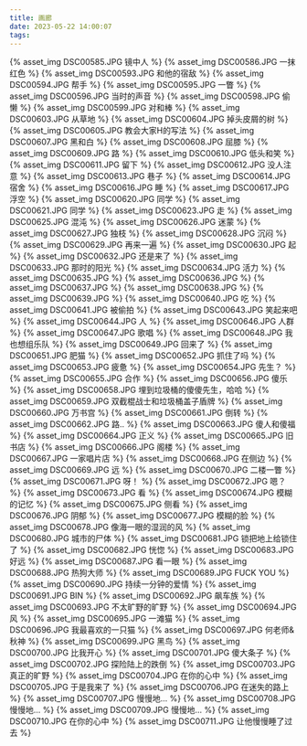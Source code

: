 ```yaml
---
title: 画廊
date: 2023-05-22 14:00:07
tags:
---
```

{% asset_img DSC00585.JPG 镜中人 %}
{% asset_img DSC00586.JPG 一抹红色 %}
{% asset_img DSC00593.JPG 和他的宿敌 %}
{% asset_img DSC00594.JPG 帮手 %}
{% asset_img DSC00595.JPG 一瞥 %}
{% asset_img DSC00596.JPG 当时的声音 %}
{% asset_img DSC00598.JPG 偷懒 %}
{% asset_img DSC00599.JPG 对和棒 %}
{% asset_img DSC00603.JPG 从草地 %}
{% asset_img DSC00604.JPG 掉头皮屑的树 %}
{% asset_img DSC00605.JPG 教会大家H的写法 %}
{% asset_img DSC00607.JPG 黑和白 %}
{% asset_img DSC00608.JPG 屈膝 %}
{% asset_img DSC00609.JPG 路 %}
{% asset_img DSC00610.JPG 低头和笑 %}
{% asset_img DSC00611.JPG 留下 %}
{% asset_img DSC00612.JPG 没人注意 %}
{% asset_img DSC00613.JPG 巷子 %}
{% asset_img DSC00614.JPG 宿舍 %}
{% asset_img DSC00616.JPG 睡 %}
{% asset_img DSC00617.JPG 浮空 %}
{% asset_img DSC00620.JPG 同学 %}
{% asset_img DSC00621.JPG 同学 %}
{% asset_img DSC00623.JPG 走 %}
{% asset_img DSC00625.JPG 混沌 %}
{% asset_img DSC00626.JPG 迷蒙 %}
{% asset_img DSC00627.JPG 独枝 %}
{% asset_img DSC00628.JPG 沉闷 %}
{% asset_img DSC00629.JPG 再来一遍 %}
{% asset_img DSC00630.JPG 起 %}
{% asset_img DSC00632.JPG 还是来了 %}
{% asset_img DSC00633.JPG 那时的阳光 %}
{% asset_img DSC00634.JPG 活力 %}
{% asset_img DSC00635.JPG  %}
{% asset_img DSC00636.JPG  %}
{% asset_img DSC00637.JPG  %}
{% asset_img DSC00638.JPG  %}
{% asset_img DSC00639.JPG  %}
{% asset_img DSC00640.JPG 吃 %}
{% asset_img DSC00641.JPG 被偷拍 %}
{% asset_img DSC00643.JPG 笑起来吧 %}
{% asset_img DSC00644.JPG 人 %}
{% asset_img DSC00646.JPG 人群 %}
{% asset_img DSC00647.JPG 歌唱 %}
{% asset_img DSC00648.JPG 我也想组乐队 %}
{% asset_img DSC00649.JPG 回来了 %}
{% asset_img DSC00651.JPG 肥猫 %}
{% asset_img DSC00652.JPG 抓住了吗 %}
{% asset_img DSC00653.JPG 疲惫 %}
{% asset_img DSC00654.JPG 先生？ %}
{% asset_img DSC00655.JPG 合作 %}
{% asset_img DSC00656.JPG 傻乐 %}
{% asset_img DSC00658.JPG 埋到垃圾桶的傻傻先生，哈哈 %}
{% asset_img DSC00659.JPG 双截棍战士和垃圾桶盖子盾牌 %}
{% asset_img DSC00660.JPG 万书宫 %}
{% asset_img DSC00661.JPG 倒转 %}
{% asset_img DSC00662.JPG 路.. %}
{% asset_img DSC00663.JPG 傻人和傻福 %}
{% asset_img DSC00664.JPG 正义 %}
{% asset_img DSC00665.JPG 旧书店 %}
{% asset_img DSC00666.JPG 阁楼 %}
{% asset_img DSC00667.JPG 一家唱片店 %}
{% asset_img DSC00668.JPG 在侧边 %}
{% asset_img DSC00669.JPG 远 %}
{% asset_img DSC00670.JPG 二楼一瞥 %}
{% asset_img DSC00671.JPG 呀！ %}
{% asset_img DSC00672.JPG 嗯？ %}
{% asset_img DSC00673.JPG 看 %}
{% asset_img DSC00674.JPG 模糊的记忆 %}
{% asset_img DSC00675.JPG 侧看 %}
{% asset_img DSC00676.JPG 阴郁 %}
{% asset_img DSC00677.JPG 模糊的脸 %}
{% asset_img DSC00678.JPG 像海一眼的湿润的风 %}
{% asset_img DSC00680.JPG 城市的尸体 %}
{% asset_img DSC00681.JPG 锁把地上给锁住了 %}
{% asset_img DSC00682.JPG 恍惚 %}
{% asset_img DSC00683.JPG 好远 %}
{% asset_img DSC00687.JPG 看一眼 %}
{% asset_img DSC00688.JPG 热狗大师 %}
{% asset_img DSC00689.JPG FUCK YOU %}
{% asset_img DSC00690.JPG 持续一分钟的爱情 %}
{% asset_img DSC00691.JPG BIN %}
{% asset_img DSC00692.JPG 飙车族 %}
{% asset_img DSC00693.JPG 不太旷野的旷野 %}
{% asset_img DSC00694.JPG 风 %}
{% asset_img DSC00695.JPG 一滩猫 %}
{% asset_img DSC00696.JPG 我最喜欢的一只猫 %}
{% asset_img DSC00697.JPG 何老师&秋神 %}
{% asset_img DSC00699.JPG 黑鸟 %}
{% asset_img DSC00700.JPG 比我开心 %}
{% asset_img DSC00701.JPG 傻大条子 %}
{% asset_img DSC00702.JPG 探险陆上的跌倒 %}
{% asset_img DSC00703.JPG 真正的旷野 %}
{% asset_img DSC00704.JPG 在你的心中 %}
{% asset_img DSC00705.JPG 于是我来了 %}
{% asset_img DSC00706.JPG 在迷失的路上 %}
{% asset_img DSC00707.JPG 慢慢地... %}
{% asset_img DSC00708.JPG 慢慢地... %}
{% asset_img DSC00709.JPG 慢慢地... %}
{% asset_img DSC00710.JPG 在你的心中 %}
{% asset_img DSC00711.JPG 让他慢慢睡了过去 %}



